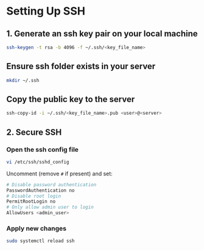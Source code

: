 # Setting Up SSH

## 1. Generate an ssh key pair on your local machine

```bash
ssh-keygen -t rsa -b 4096 -f ~/.ssh/<key_file_name>
```

## Ensure ssh folder exists in your server

```bash
mkdir ~/.ssh
```

## Copy the public key to the server

```bash
ssh-copy-id -i ~/.ssh/<key_file_name>.pub <user>@<server>
```

## 2. Secure SSH

### Open the ssh config file

```bash
vi /etc/ssh/sshd_config
```

Uncomment (remove `#` if present) and set:

```bash
# Disable password authentication
PasswordAuthentication no
# Disable root login
PermitRootLogin no
# Only allow admin user to login
AllowUsers <admin_user>

```

### Apply new changes

```bash
sudo systemctl reload ssh
```
